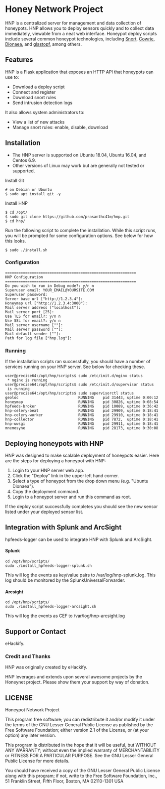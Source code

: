 Honey Network Project
====================

HNP is a centralized server for management and data collection of honeypots. HNP
allows you to deploy sensors quickly and to collect data immediately, viewable
from a neat web interface. Honeypot deploy scripts include several common
honeypot technologies, including [Snort](https://snort.org/),
[Cowrie](http://www.micheloosterhof.com/cowrie/),
[Dionaea](https://www.edgis-security.org/single-post/dionaea-malware-honeypot), and
[glastopf](https://github.com/glastopf/), among others.

## Features

HNP is a Flask application that exposes an HTTP API that honeypots can use to:
- Download a deploy script
- Connect and register
- Download snort rules
- Send intrusion detection logs

It also allows system administrators to:
- View a list of new attacks
- Manage snort rules: enable, disable, download


## Installation

- The HNP server is supported on Ubuntu 18.04, Ubuntu 16.04, and Centos 6.9.  
- Other versions of Linux may work but are generally not tested or supported.

Install Git

    # on Debian or Ubuntu
    $ sudo apt install git -y
    
Install HNP
    
    $ cd /opt/
    $ sudo git clone https://github.com/prasanthc41m/hnp.git
    $ cd hnp/

Run the following script to complete the installation.  While this script runs,
you will be prompted for some configuration options.  See below for how this
looks.

    $ sudo ./install.sh


### Configuration
    
    ===========================================================
    HNP Configuration
    ===========================================================
    Do you wish to run in Debug mode?: y/n n
    Superuser email: YOUR_EMAIL@YOURSITE.COM
    Superuser password: 
    Server base url ["http://1.2.3.4"]: 
    Honeymap url ["http://1.2.3.4:3000"]:
    Mail server address ["localhost"]: 
    Mail server port [25]: 
    Use TLS for email?: y/n n
    Use SSL for email?: y/n n
    Mail server username [""]: 
    Mail server password [""]: 
    Mail default sender [""]: 
    Path for log file ["hnp.log"]: 


### Running

If the installation scripts ran successfully, you should have a number of
services running on your HNP server.  See below for checking these.

    user@precise64:/opt/hnp/scripts$ sudo /etc/init.d/nginx status
     * nginx is running
    user@precise64:/opt/hnp/scripts$ sudo /etc/init.d/supervisor status
     is running
    user@precise64:/opt/hnp/scripts$ sudo supervisorctl status
    geoloc                           RUNNING    pid 31443, uptime 0:00:12
    honeymap                         RUNNING    pid 30826, uptime 0:08:54
    hpfeeds-broker                   RUNNING    pid 10089, uptime 0:36:42
    hnp-celery-beat                  RUNNING    pid 29909, uptime 0:18:41
    hnp-celery-worker                RUNNING    pid 29910, uptime 0:18:41
    hnp-collector                    RUNNING    pid 7872,  uptime 0:18:41
    hnp-uwsgi                        RUNNING    pid 29911, uptime 0:18:41
    mnemosyne                        RUNNING    pid 28173, uptime 0:30:08

## Deploying honeypots with HNP

HNP was designed to make scalable deployment of honeypots easier.  Here are the
steps for deploying a honeypot with HNP:

1. Login to your HNP server web app.
2. Click the "Deploy" link in the upper left hand corner.
3. Select a type of honeypot from the drop down menu (e.g. "Ubuntu Dionaea").
4. Copy the deployment command.
5. Login to a honeypot server and run this command as root.

If the deploy script successfully completes you should see the new sensor listed
under your deployed sensor list.

## Integration with Splunk and ArcSight

hpfeeds-logger can be used to integrate HNP with Splunk and ArcSight.

#### Splunk


    cd /opt/hnp/scripts/
    sudo ./install_hpfeeds-logger-splunk.sh

This will log the events as key/value pairs to /var/log/hnp-splunk.log.  This
log should be monitored by the SplunkUniversalForwarder.

#### Arcsight


    cd /opt/hnp/scripts/
    sudo ./install_hpfeeds-logger-arcsight.sh

This will log the events as CEF to /var/log/hnp-arcsight.log

## Support or Contact
eHackify.

### Credit and Thanks
HNP was originally created by eHackify.

HNP leverages and extends upon several awesome projects by the Honeynet project.
Please show them your support by way of donation.

## LICENSE

Honeypot Network Project

This program free software; you can redistribute it and/or
modify it under the terms of the GNU Lesser General Public
License as published by the Free Software Foundation; either
version 2.1 of the License, or (at your option) any later version.

This program is distributed in the hope that it will be useful,
but WITHOUT ANY WARRANTY; without even the implied warranty of
MERCHANTABILITY or FITNESS FOR A PARTICULAR PURPOSE.  See the GNU
Lesser General Public License for more details.

You should have received a copy of the GNU Lesser General Public
License along with this program; if not, write to the Free Software
Foundation, Inc., 51 Franklin Street, Fifth Floor, Boston, MA  02110-1301  USA

